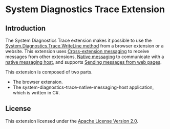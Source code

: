 # System Diagnostics Trace Extension

## Introduction

The System Diagnostics Trace extension makes it possible to use the [System.Diagnostics.Trace.WriteLine method][6] from a browser extension or a website. This extension uses [Cross-extension messaging][2] to receive messages from other extensions, [Native messaging][3] to communicate with a [native messaging host][4], and supports [Sending messages from web pages][5].

This extension is composed of two parts.

* The browser extension.
* The system-diagnostics-trace-native-messaging-host application, which is written in C#.

## License

This extension licensed under the [Apache License Version 2.0][1].

[1]: <https://www.apache.org/licenses/LICENSE-2.0>
[2]: <https://developer.chrome.com/docs/extensions/mv3/messaging/#external>
[3]: <https://developer.chrome.com/docs/extensions/mv3/nativeMessaging/>
[4]: <https://developer.chrome.com/docs/extensions/mv3/nativeMessaging/#native-messaging-host>
[5]: <https://developer.chrome.com/docs/extensions/mv3/messaging/#external-webpage>
[6]: <https://learn.microsoft.com/en-us/dotnet/api/system.diagnostics.trace.writeline>
